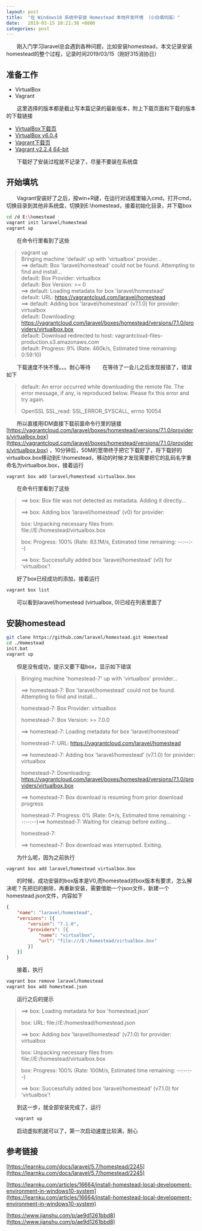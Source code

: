 ```yaml
---
layout: post
title:  "在 Windows10 系统中安装 Homestead 本地开发环境 （小白填坑版）"
date:   2019-03-15 10:21:38 +0800
categories: post
---
```


　　刚入门学习laravel总会遇到各种问题，比如安装homestead，本文记录安装homestead的整个过程，记录时间2019/03/15（刚好315消协日）

## 准备工作
- VirtualBox
- Vagrant

　　这里选择的版本都是截止写本篇记录的最新版本，附上下载页面和下载的版本的下载链接
- [VirtualBox下载页](https://www.virtualbox.org/wiki/Downloads)
- [VirtualBox v6.0.4](https://download.virtualbox.org/virtualbox/6.0.4/VirtualBox-6.0.4-128413-Win.exe)
- [Vagrant下载页](https://www.vagrantup.com/downloads.html)
- [Vagrant v2.2.4 64-bit](https://releases.hashicorp.com/vagrant/2.2.4/vagrant_2.2.4_x86_64.msi)

　　下载好了安装过程就不记录了，尽量不要装在系统盘

## 开始填坑

　　Vagrant安装好了之后，按win+R键，在运行对话框里输入cmd，打开cmd，切换目录到其他非系统盘，切换到E:\homestead，接着初始化目录，并下载box
```sh
cd /d E:\homestead
vagrant init laravel/homestead
vagrant up
```

　　在命令行里看到了这些
> vagrant up
<br />Bringing machine 'default' up with 'virtualbox' provider...
<br />==> default: Box 'laravel/homestead' could not be found. Attempting to find and install...
<br />default: Box Provider: virtualbox
<br />default: Box Version: >= 0
<br />==> default: Loading metadata for box 'laravel/homestead'
<br />default: URL: https://vagrantcloud.com/laravel/homestead
<br />==> default: Adding box 'laravel/homestead' (v7.1.0) for provider: virtualbox
<br />default: Downloading: https://vagrantcloud.com/laravel/boxes/homestead/versions/7.1.0/providers/virtualbox.box
<br />default: Download redirected to host: vagrantcloud-files-production.s3.amazonaws.com
<br />default: Progress: 9% (Rate: 460k/s, Estimated time remaining: 0:59:10)

　　下载速度不快不慢。。。耐心等待
　　在等待了一会儿之后发现报错了，错误如下
> default:
> An error occurred while downloading the remote file. The error
> message, if any, is reproduced below. Please fix this error and try
> again.
> 
> OpenSSL SSL_read: SSL_ERROR_SYSCALL, errno 10054

　　所以直接用IDM直接下载前面命令行里的链接 [https://vagrantcloud.com/laravel/boxes/homestead/versions/7.1.0/providers/virtualbox.box](https://vagrantcloud.com/laravel/boxes/homestead/versions/7.1.0/providers/virtualbox.box) ，10分钟后，50M的宽带终于把它下载好了，将下载好的virtualbox.box移动到E:\homestead，移动的时候才发现需要把它的乱码名字重命名为virtualbox.box，接着运行
```sh
vagrant box add laravel/homestead virtualbox.box
```

　　在命令行里看到了这些
> ==> box: Box file was not detected as metadata. Adding it directly...
> 
> ==> box: Adding box 'laravel/homestead' (v0) for provider:
> 
>   box: Unpacking necessary files from: file://E:/homestead/virtualbox.box
> 
>   box: Progress: 100% (Rate: 83.1M/s, Estimated time remaining: --:--:--)
> 
> ==> box: Successfully added box 'laravel/homestead' (v0) for 'virtualbox'!

　　好了box已经成功的添加，接着运行
```sh
vagrant box list
```

　　可以看到laravel/homestead (virtualbox, 0)已经在列表里面了

## 安装homestead
```sh
git clone https://github.com/laravel/homestead.git Homestead
cd ./Homestead
init.bat
vagrant up
```

　　但是没有成功，提示又要下载box，显示如下错误
> Bringing machine 'homestead-7' up with 'virtualbox' provider...
> 
> ==> homestead-7: Box 'laravel/homestead' could not be found. Attempting to find and install...
> 
>    homestead-7: Box Provider: virtualbox
> 
>    homestead-7: Box Version: >= 7.0.0
> 
> ==> homestead-7: Loading metadata for box 'laravel/homestead'
> 
>    homestead-7: URL: https://vagrantcloud.com/laravel/homestead
> 
> ==> homestead-7: Adding box 'laravel/homestead' (v7.1.0) for provider: virtualbox
> 
>    homestead-7: Downloading: https://vagrantcloud.com/laravel/boxes/homestead/versions/7.1.0/providers/virtualbox.box
> 
> ==> homestead-7: Box download is resuming from prior download progress
> 
>    homestead-7: Progress: 0% (Rate: 0*/s, Estimated time remaining: --:--:--)==> homestead-7: Waiting for cleanup before exiting...
> 
>    homestead-7:
> 
> ==> homestead-7: Box download was interrupted. Exiting.

　　为什么呢，因为之前执行
```sh
vagrant box add laravel/homestead virtualbox.box
```

　　的时候，成功安装的box版本是V0,而homestead对box版本有要求，怎么解决呢？先把旧的删除，再重新安装，需要借助一个json文件，新建一个homestead.json文件，内容如下
```json
{
	"name": "laravel/homestead",
	"versions": [{
		"version": "7.1.0",
		"providers": [{
			"name": "virtualbox",
			"url": "file:///E:/homestead/virtualbox.box"
		}]
	}]
}
```

　　接着，执行
```sh
vagrant box remove laravel/homestead
vagrant box add homestead.json
```

　　运行之后的提示
> ==> box: Loading metadata for box 'homestead.json'
> 
>    box: URL: file://E:/homestead/homestead.json
> 
> ==> box: Adding box 'laravel/homestead' (v7.1.0) for provider: virtualbox
> 
>    box: Unpacking necessary files from: file://E:/homestead/virtualbox.box
> 
>    box: Progress: 100% (Rate: 100M/s, Estimated time remaining: --:--:--)
> 
> ==> box: Successfully added box 'laravel/homestead' (v7.1.0) for 'virtualbox'!

　　到这一步，就全部安装完成了，运行
```sh
　　vagrant up
```
　　启动虚拟机就可以了，第一次启动速度比较满，耐心

## 参考链接
[https://learnku.com/docs/laravel/5.7/homestead/2245](https://learnku.com/docs/laravel/5.7/homestead/2245)

[https://learnku.com/articles/16664/install-homestead-local-development-environment-in-windows10-system](https://learnku.com/articles/16664/install-homestead-local-development-environment-in-windows10-system)

[https://www.jianshu.com/p/ae9d1261bbd8](https://www.jianshu.com/p/ae9d1261bbd8)
